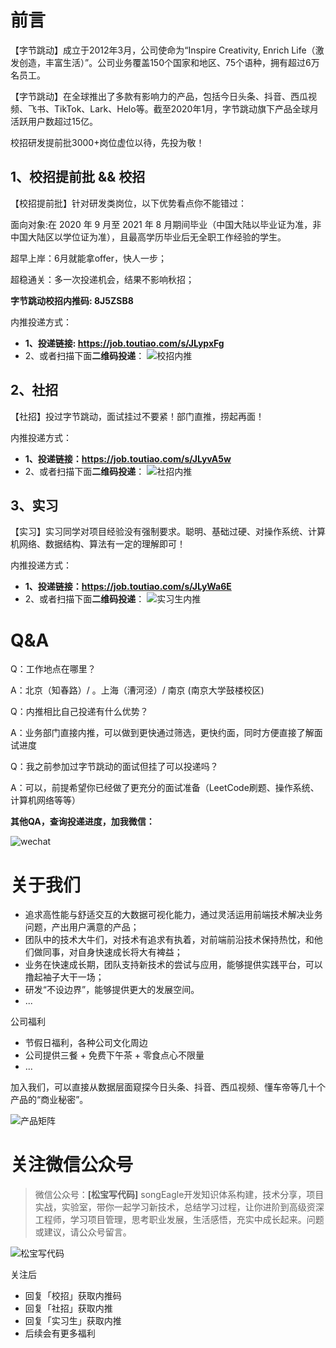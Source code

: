 
# 前言
【字节跳动】成立于2012年3月，公司使命为“Inspire Creativity, Enrich Life（激发创造，丰富生活）”。公司业务覆盖150个国家和地区、75个语种，拥有超过6万名员工。

【字节跳动】在全球推出了多款有影响力的产品，包括今日头条、抖音、西瓜视频、飞书、TikTok、Lark、Helo等。截至2020年1月，字节跳动旗下产品全球月活跃用户数超过15亿。

校招研发提前批3000+岗位虚位以待，先投为敬！

## 1、校招提前批 && 校招
【校招提前批】针对研发类岗位，以下优势看点你不能错过：

面向对象:在 2020 年 9 月至 2021 年 8 月期间毕业（中国大陆以毕业证为准，非中国大陆区以学位证为准），且最高学历毕业后无全职工作经验的学生。

超早上岸：6月就能拿offer，快人一步；

超稳通关：多一次投递机会，结果不影响秋招；

**字节跳动校招内推码: 8J5ZSB8**

内推投递方式：
+ **1、投递链接: https://job.toutiao.com/s/JLypxFg**
+ 2、或者扫描下面**二维码投递**：
![校招内推](http://static.chengxinsong.cn/image/neitui/bytedance_campus.jpg)


## 2、社招
【社招】投过字节跳动，面试挂过不要紧！部门直推，捞起再面！  

内推投递方式：
+ **1、投递链接：https://job.toutiao.com/s/JLyvA5w**
+ 2、或者扫描下面**二维码投递**：
![社招内推](http://static.chengxinsong.cn/image/neitui/bytedance_social.jpg)

## 3、实习
【实习】实习同学对项目经验没有强制要求。聪明、基础过硬、对操作系统、计算机网络、数据结构、算法有一定的理解即可！

内推投递方式：
+ **1、投递链接：https://job.toutiao.com/s/JLyWa6E**
+ 2、或者扫描下面**二维码投递**：
![实习生内推](http://static.chengxinsong.cn/image/neitui/shixisheng_neitui_1.jpg)

# Q&A
Q：工作地点在哪里？

A：北京（知春路）/ 。上海（漕河泾）/  南京 (南京大学鼓楼校区)


Q：内推相比自己投递有什么优势？

A：业务部门直接内推，可以做到更快通过筛选，更快约面，同时方便直接了解面试进度 

Q：我之前参加过字节跳动的面试但挂了可以投递吗？  

A：可以，前提希望你已经做了更充分的面试准备（LeetCode刷题、操作系统、计算机网络等等） 

**其他QA，查询投递进度，加我微信：**

![wechat](http://static.chengxinsong.cn/image/wechat/wechat.jpeg)


# 关于我们
* 追求高性能与舒适交互的大数据可视化能力，通过灵活运用前端技术解决业务问题，产出用户满意的产品；
* 团队中的技术大牛们，对技术有追求有执着，对前端前沿技术保持热忱，和他们做同事，对自身快速成长将大有裨益；
* 业务在快速成长期，团队支持新技术的尝试与应用，能够提供实践平台，可以撸起袖子大干一场；
* 研发“不设边界”，能够提供更大的发展空间。
* ...

公司福利
* 节假日福利，各种公司文化周边
* 公司提供三餐 + 免费下午茶 + 零食点心不限量
* ...

加入我们，可以直接从数据层面窥探今日头条、抖音、西瓜视频、懂车帝等几十个产品的“商业秘密”。

![产品矩阵](http://static.chengxinsong.cn/image/neitui/chanpinjuzhen.jpg)

# 关注微信公众号
>微信公众号：**[松宝写代码]**
songEagle开发知识体系构建，技术分享，项目实战，实验室，带你一起学习新技术，总结学习过程，让你进阶到高级资深工程师，学习项目管理，思考职业发展，生活感悟，充实中成长起来。问题或建议，请公众号留言。


![松宝写代码](http://static.chengxinsong.cn/image/neitui/weixingongzhonghao.png)

关注后
+ 回复「校招」获取内推码
+ 回复「社招」获取内推
+ 回复「实习生」获取内推
+ 后续会有更多福利